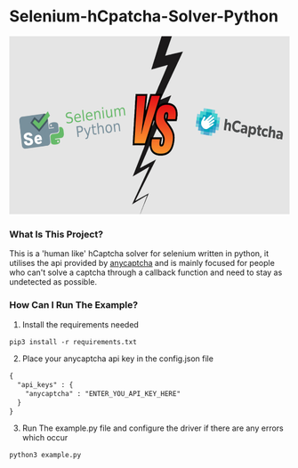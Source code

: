 # Selenium-hCpatcha-Solver-Python

<center>
    <img src="logo.png" width="640" height="320">
</center>

### What Is This Project?
This is a 'human like' hCaptcha solver for selenium written in python, it utilises the api provided by [anycaptcha](https://anycaptcha.com/) and is mainly focused for people who can't solve a captcha through a callback function and need to stay as undetected as possible.

### How Can I Run The Example?
1. Install the requirements needed
```vim
pip3 install -r requirements.txt 
```

2. Place your anycaptcha api key in the config.json file
```vim
{
  "api_keys" : {
    "anycaptcha" : "ENTER_YOU_API_KEY_HERE"
  }
}
```

3. Run The example.py file and configure the driver if there are any errors which occur
```vim
python3 example.py
```